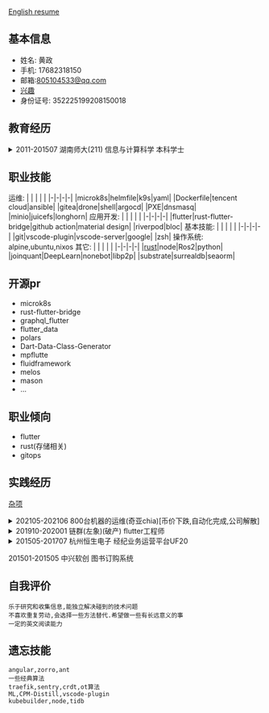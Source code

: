 [English resume](resume_html-en.md)
## 基本信息
+ 姓名: 黄政
+ 手机: 17682318150
+ 邮箱:805104533@qq.com
+ [兴趣](Interests.md)
+ 身份证号: 352225199208150018

## 教育经历
<details>
<summary>
2011-201507 湖南师大(211) 信息与计算科学 本科学士
</summary>
<pre><code>
  2013 ACM亚州区杭州站铜牌
  2014 中科大保研名额
</code></pre>
</details>

## 职业技能

运维: 
| | | | |
|-|-|-|-|
|microk8s|helmfile|k9s|yaml|
|Dockerfile|tencent cloud|ansible|
|gitea|drone|shell|argocd|
|PXE|dnsmasq|
|minio|juicefs|longhorn|
应用开发: 
| | | | |
|-|-|-|-|
|flutter|rust-flutter-bridge|github action|material design|
|riverpod|bloc|
基本技能:
| | | | |
|-|-|-|-|
|git|vscode-plugin|vscode-server|google|
|zsh|
操作系统: alpine,ubuntu,nixos
其它: 
| | | | |
|-|-|-|-|
|[rust](system/rust/index.md)|node|Ros2|python|
|joinquant|DeepLearn|nonebot|libp2p|
|substrate|surrealdb|seaorm|
## 开源pr
* microk8s
* rust-flutter-bridge
* graphql_flutter
* flutter_data
* polars
* Dart-Data-Class-Generator
* mpflutte
* fluidframework
* melos
* mason
* ...
## 职业倾向

* flutter
* rust(存储相关)
* gitops

## 实践经历

[杂项](./miscellaneous-cn.md)
<details>
<summary>
202105-202106 800台机器的运维(奇亚chia)[币价下跌,自动化完成,公司解散]
</summary>
<pre><code>
win:
    装机,人员培训,人员工作情况信息共享(用腾讯文档)
linux:
    人工设置固定IP,使用一些工具(sshpass, ansible, shell, swar (python) ) 实现开机P图,结束关机,结束人肉操作
    zabbix数据记录
    内核参数修改,去除保留空间,16T硬盘格式化设置,脚本挑包,NTFS转linux,依据性能数据验证实际结果,保护文件完整性,定时任务及状态驱动,任务优化,权衡项目推进与问题处理,清盘工作
其它:
    尝试MicroK8S来控制机器，但因为带宽限制,不适合此项目

</code></pre>
</details>

<details>
<summary>
201910-202001 链群(左象)(破产) flutter工程师
</summary>
<pre><code>
1. 进行300次 PR
2. 写一些包
ddd_flutter
share_list
1. 协助测试人员了解flutter,编写widget test
2. 尝试响应式设计
3. 尝试从fish_redux迁移到bloc

工作中实现的业务:
1. 重构登录(分离登录验证模块,支持微信)
2. 群组(没有分离出角色相关验证,状态太多(人员三种,群三种),没想到分9个类去写)

选择链群的原因是因为它介绍下一阶段会做内容,
以及flutter当时公司比较少
</code></pre>
</details>
<details>

<summary>
201505-201707 杭州恒生电子 经纪业务运营平台UF20
</summary>
<pre><code>
1. 编写软件业务文档
2. 获取鼠标位置信息和识别控件，用于自动化测试(VB)。其本质是input->app->output
3. 灰盒测试(oracle,delphi,c++)
招聘时考试95分
</code></pre>
</details>

201501-201505 中兴软创 图书订购系统

## 自我评价
```
乐于研究和收集信息,能独立解决碰到的技术问题
不喜欢重复劳动,会选择一些方法替代.希望做一些有长远意义的事
一定的英文阅读能力
```

## 遗忘技能
```
angular,zorro,ant
一些经典算法
traefik,sentry,crdt,ot算法
ML,CPM-Distill,vscode-plugin
kubebuilder,node,tidb
```
